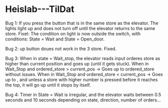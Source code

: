# Heislab---TilDat

Bug 1:
If you press the button that is in the same store as the elevator. The lights light up and does not turn off until the elevator returns to the same store. 
Fixet: The condition on light is now outside the switch, with conditions: State = Wait and State = Open_door.

Bug 2:
up button doues not work in the 3 store.
Fixed.

Bug 3:
When in state = Wait_stop, the elevator reads input orderes store as higher than current position and goes up (until it gets stuck).
When in Wait_Stop and ordered_store > current_pos -> Goes up to ordered_store without issues.
When in Wait_Stop and ordered_store < current_pos -> Goes up to , and unless a store with higher number is pressed before it reaches the top, it will go up until it stops by itself.

Bug 4: 
Timer in State = Wait is irregular, and the elevator waits between 0.5 seconds and 10 seconds depending on state, direction, number of orders...

